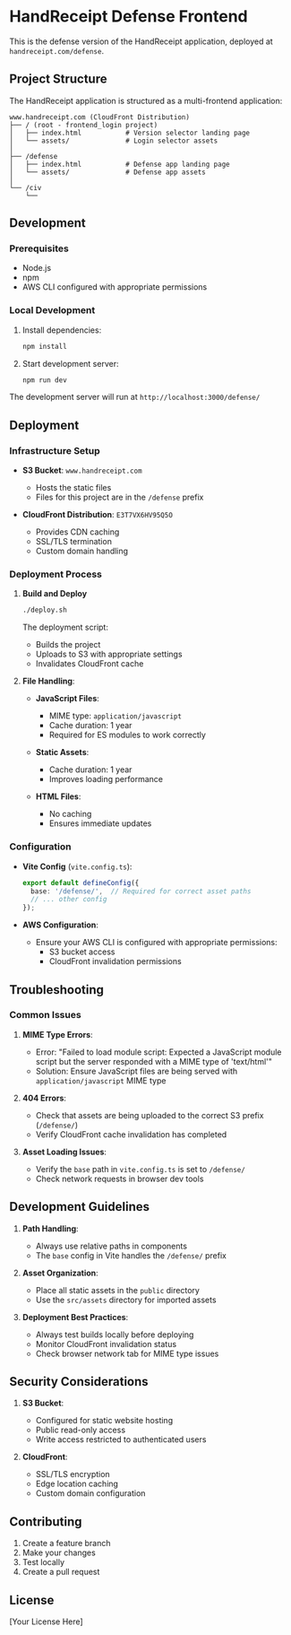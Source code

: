 # HandReceipt Defense Frontend

This is the defense version of the HandReceipt application, deployed at `handreceipt.com/defense`.

## Project Structure

The HandReceipt application is structured as a multi-frontend application:

```
www.handreceipt.com (CloudFront Distribution)
├── / (root - frontend_login project)
│   ├── index.html           # Version selector landing page
│   └── assets/              # Login selector assets
│
├── /defense 
│   ├── index.html           # Defense app landing page
│   └── assets/              # Defense app assets
│
└── /civ 
    └── 
```

## Development

### Prerequisites
- Node.js
- npm
- AWS CLI configured with appropriate permissions

### Local Development
1. Install dependencies:
   ```bash
   npm install
   ```

2. Start development server:
   ```bash
   npm run dev
   ```

The development server will run at `http://localhost:3000/defense/`

## Deployment

### Infrastructure Setup
- **S3 Bucket**: `www.handreceipt.com`
  - Hosts the static files
  - Files for this project are in the `/defense` prefix

- **CloudFront Distribution**: `E3T7VX6HV95Q5O`
  - Provides CDN caching
  - SSL/TLS termination
  - Custom domain handling

### Deployment Process

1. **Build and Deploy**
   ```bash
   ./deploy.sh
   ```

   The deployment script:
   - Builds the project
   - Uploads to S3 with appropriate settings
   - Invalidates CloudFront cache

2. **File Handling**:
   - **JavaScript Files**:
     - MIME type: `application/javascript`
     - Cache duration: 1 year
     - Required for ES modules to work correctly

   - **Static Assets**:
     - Cache duration: 1 year
     - Improves loading performance

   - **HTML Files**:
     - No caching
     - Ensures immediate updates

### Configuration

- **Vite Config** (`vite.config.ts`):
  ```typescript
  export default defineConfig({
    base: '/defense/',  // Required for correct asset paths
    // ... other config
  });
  ```

- **AWS Configuration**:
  - Ensure your AWS CLI is configured with appropriate permissions:
    - S3 bucket access
    - CloudFront invalidation permissions

## Troubleshooting

### Common Issues

1. **MIME Type Errors**:
   - Error: "Failed to load module script: Expected a JavaScript module script but the server responded with a MIME type of 'text/html'"
   - Solution: Ensure JavaScript files are being served with `application/javascript` MIME type

2. **404 Errors**:
   - Check that assets are being uploaded to the correct S3 prefix (`/defense/`)
   - Verify CloudFront cache invalidation has completed

3. **Asset Loading Issues**:
   - Verify the `base` path in `vite.config.ts` is set to `/defense/`
   - Check network requests in browser dev tools

## Development Guidelines

1. **Path Handling**:
   - Always use relative paths in components
   - The `base` config in Vite handles the `/defense/` prefix

2. **Asset Organization**:
   - Place all static assets in the `public` directory
   - Use the `src/assets` directory for imported assets

3. **Deployment Best Practices**:
   - Always test builds locally before deploying
   - Monitor CloudFront invalidation status
   - Check browser network tab for MIME type issues

## Security Considerations

1. **S3 Bucket**:
   - Configured for static website hosting
   - Public read-only access
   - Write access restricted to authenticated users

2. **CloudFront**:
   - SSL/TLS encryption
   - Edge location caching
   - Custom domain configuration

## Contributing

1. Create a feature branch
2. Make your changes
3. Test locally
4. Create a pull request

## License

[Your License Here] 